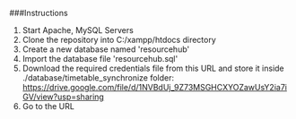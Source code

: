 ###Instructions

1) Start Apache, MySQL Servers
2) Clone the repository into C:/xampp/htdocs directory
3) Create a new database named 'resourcehub'
4) Import the database file 'resourcehub.sql'
5) Download the required credentials file from this URL and store it inside ./database/timetable_synchronize folder:
   https://drive.google.com/file/d/1NVBdUj_9Z73MSGHCXYOZawUsY2ia7iGV/view?usp=sharing
6) Go to the URL
